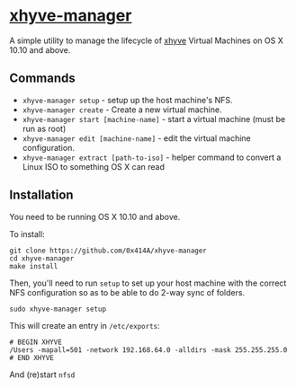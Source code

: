 # [xhyve-manager](https://github.com/0x414A/xhyve-manager)

A simple utility to manage the lifecycle of [xhyve](https://xhyve.org) Virtual Machines on OS X 10.10 and above.

## Commands

* `xhyve-manager setup` - setup up the host machine's NFS.
* `xhyve-manager create` - Create a new virtual machine.
* `xhyve-manager start [machine-name]` - start a virtual machine (must be run as root)
* `xhyve-manager edit [machine-name]` - edit the virtual machine configuration.
* `xhyve-manager extract [path-to-iso]` - helper command to convert a Linux ISO to something OS X can read

## Installation

You need to be running OS X 10.10 and above.

To install:

``` shell
git clone https://github.com/0x414A/xhyve-manager
cd xhyve-manager
make install
```

Then, you'll need to run `setup` to set up your host machine with the correct NFS configuration so as to be able to do 2-way sync of folders.

``` shell
sudo xhyve-manager setup
```

This will create an entry in `/etc/exports`:

```  
# BEGIN XHYVE
/Users -mapall=501 -network 192.168.64.0 -alldirs -mask 255.255.255.0
# END XHYVE
```

And (re)start `nfsd`
